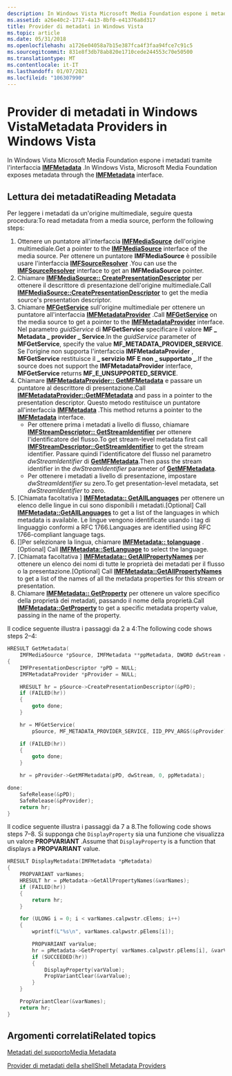 ```yaml
---
description: In Windows Vista Microsoft Media Foundation espone i metadati tramite l'interfaccia IMFMetadata.
ms.assetid: a26e40c2-1717-4a13-8bf0-e41376a8d317
title: Provider di metadati in Windows Vista
ms.topic: article
ms.date: 05/31/2018
ms.openlocfilehash: a1726e04058a7b15e387fca4f3faa94fce7c91c5
ms.sourcegitcommit: 831e8f3db78ab820e1710cede244553c70e50500
ms.translationtype: MT
ms.contentlocale: it-IT
ms.lasthandoff: 01/07/2021
ms.locfileid: "106307990"
---
```

# <a name="metadata-providers-in-windows-vista"></a><span data-ttu-id="816dc-103">Provider di metadati in Windows Vista</span><span class="sxs-lookup"><span data-stu-id="816dc-103">Metadata Providers in Windows Vista</span></span>

<span data-ttu-id="816dc-104">In Windows Vista Microsoft Media Foundation espone i metadati tramite l'interfaccia [**IMFMetadata**](/windows/desktop/api/mfidl/nn-mfidl-imfmetadata) .</span><span class="sxs-lookup"><span data-stu-id="816dc-104">In Windows Vista, Microsoft Media Foundation exposes metadata through the [**IMFMetadata**](/windows/desktop/api/mfidl/nn-mfidl-imfmetadata) interface.</span></span>

## <a name="reading-metadata"></a><span data-ttu-id="816dc-105">Lettura dei metadati</span><span class="sxs-lookup"><span data-stu-id="816dc-105">Reading Metadata</span></span>

<span data-ttu-id="816dc-106">Per leggere i metadati da un'origine multimediale, seguire questa procedura:</span><span class="sxs-lookup"><span data-stu-id="816dc-106">To read metadata from a media source, perform the following steps:</span></span>

1.  <span data-ttu-id="816dc-107">Ottenere un puntatore all'interfaccia [**IMFMediaSource**](/windows/desktop/api/mfidl/nn-mfidl-imfmediasource) dell'origine multimediale.</span><span class="sxs-lookup"><span data-stu-id="816dc-107">Get a pointer to the [**IMFMediaSource**](/windows/desktop/api/mfidl/nn-mfidl-imfmediasource) interface of the media source.</span></span> <span data-ttu-id="816dc-108">Per ottenere un puntatore **IMFMediaSource** è possibile usare l'interfaccia [**IMFSourceResolver**](/windows/desktop/api/mfidl/nn-mfidl-imfsourceresolver) .</span><span class="sxs-lookup"><span data-stu-id="816dc-108">You can use the [**IMFSourceResolver**](/windows/desktop/api/mfidl/nn-mfidl-imfsourceresolver) interface to get an **IMFMediaSource** pointer.</span></span>
2.  <span data-ttu-id="816dc-109">Chiamare [**IMFMediaSource:: CreatePresentationDescriptor**](/windows/desktop/api/mfidl/nf-mfidl-imfmediasource-createpresentationdescriptor) per ottenere il descrittore di presentazione dell'origine multimediale.</span><span class="sxs-lookup"><span data-stu-id="816dc-109">Call [**IMFMediaSource::CreatePresentationDescriptor**](/windows/desktop/api/mfidl/nf-mfidl-imfmediasource-createpresentationdescriptor) to get the media source's presentation descriptor.</span></span>
3.  <span data-ttu-id="816dc-110">Chiamare [**MFGetService**](/windows/desktop/api/mfidl/nf-mfidl-mfgetservice) sull'origine multimediale per ottenere un puntatore all'interfaccia [**IMFMetadataProvider**](/windows/desktop/api/mfidl/nn-mfidl-imfmetadataprovider) .</span><span class="sxs-lookup"><span data-stu-id="816dc-110">Call [**MFGetService**](/windows/desktop/api/mfidl/nf-mfidl-mfgetservice) on the media source to get a pointer to the [**IMFMetadataProvider**](/windows/desktop/api/mfidl/nn-mfidl-imfmetadataprovider) interface.</span></span> <span data-ttu-id="816dc-111">Nel parametro *guidService* di **MFGetService** specificare il valore **MF \_ Metadata \_ provider \_ Service**.</span><span class="sxs-lookup"><span data-stu-id="816dc-111">In the *guidService* parameter of **MFGetService**, specify the value **MF\_METADATA\_PROVIDER\_SERVICE**.</span></span> <span data-ttu-id="816dc-112">Se l'origine non supporta l'interfaccia **IMFMetadataProvider** , **MFGetService** restituisce il **\_ servizio MF E non \_ supportato \_**.</span><span class="sxs-lookup"><span data-stu-id="816dc-112">If the source does not support the **IMFMetadataProvider** interface, **MFGetService** returns **MF\_E\_UNSUPPORTED\_SERVICE**.</span></span>
4.  <span data-ttu-id="816dc-113">Chiamare [**IMFMetadataProvider:: GetMFMetadata**](/windows/desktop/api/mfidl/nf-mfidl-imfmetadataprovider-getmfmetadata) e passare un puntatore al descrittore di presentazione.</span><span class="sxs-lookup"><span data-stu-id="816dc-113">Call [**IMFMetadataProvider::GetMFMetadata**](/windows/desktop/api/mfidl/nf-mfidl-imfmetadataprovider-getmfmetadata) and pass in a pointer to the presentation descriptor.</span></span> <span data-ttu-id="816dc-114">Questo metodo restituisce un puntatore all'interfaccia [**IMFMetadata**](/windows/desktop/api/mfidl/nn-mfidl-imfmetadata) .</span><span class="sxs-lookup"><span data-stu-id="816dc-114">This method returns a pointer to the [**IMFMetadata**](/windows/desktop/api/mfidl/nn-mfidl-imfmetadata) interface.</span></span>
    -   <span data-ttu-id="816dc-115">Per ottenere prima i metadati a livello di flusso, chiamare [**IMFStreamDescriptor:: GetStreamIdentifier**](/windows/desktop/api/mfidl/nf-mfidl-imfstreamdescriptor-getstreamidentifier) per ottenere l'identificatore del flusso.</span><span class="sxs-lookup"><span data-stu-id="816dc-115">To get stream-level metadata first call [**IMFStreamDescriptor::GetStreamIdentifier**](/windows/desktop/api/mfidl/nf-mfidl-imfstreamdescriptor-getstreamidentifier) to get the stream identifier.</span></span> <span data-ttu-id="816dc-116">Passare quindi l'identificatore del flusso nel parametro *dwStreamIdentifier* di [**GetMFMetadata**](/windows/desktop/api/mfidl/nf-mfidl-imfmetadataprovider-getmfmetadata).</span><span class="sxs-lookup"><span data-stu-id="816dc-116">Then pass the stream identifier in the *dwStreamIdentifier* parameter of [**GetMFMetadata**](/windows/desktop/api/mfidl/nf-mfidl-imfmetadataprovider-getmfmetadata).</span></span>
    -   <span data-ttu-id="816dc-117">Per ottenere i metadati a livello di presentazione, impostare *dwStreamIdentifier* su zero.</span><span class="sxs-lookup"><span data-stu-id="816dc-117">To get presentation-level metadata, set *dwStreamIdentifier* to zero.</span></span>
5.  <span data-ttu-id="816dc-118">\[Chiamata facoltativa \] [**IMFMetadata:: GetAllLanguages**](/windows/desktop/api/mfidl/nf-mfidl-imfmetadata-getalllanguages) per ottenere un elenco delle lingue in cui sono disponibili i metadati.</span><span class="sxs-lookup"><span data-stu-id="816dc-118">\[Optional\] Call [**IMFMetadata::GetAllLanguages**](/windows/desktop/api/mfidl/nf-mfidl-imfmetadata-getalllanguages) to get a list of the languages in which metadata is available.</span></span> <span data-ttu-id="816dc-119">Le lingue vengono identificate usando i tag di linguaggio conformi a RFC 1766.</span><span class="sxs-lookup"><span data-stu-id="816dc-119">Languages are identified using RFC 1766-compliant language tags.</span></span>
6.  <span data-ttu-id="816dc-120">\[\]Per selezionare la lingua, chiamare [**IMFMetadata:: tolanguage**](/windows/desktop/api/mfidl/nf-mfidl-imfmetadata-setlanguage) .</span><span class="sxs-lookup"><span data-stu-id="816dc-120">\[Optional\] Call [**IMFMetadata::SetLanguage**](/windows/desktop/api/mfidl/nf-mfidl-imfmetadata-setlanguage) to select the language.</span></span>
7.  <span data-ttu-id="816dc-121">\[Chiamata facoltativa \] [**IMFMetadata:: GetAllPropertyNames**](/windows/desktop/api/mfidl/nf-mfidl-imfmetadata-getallpropertynames) per ottenere un elenco dei nomi di tutte le proprietà dei metadati per il flusso o la presentazione.</span><span class="sxs-lookup"><span data-stu-id="816dc-121">\[Optional\] Call [**IMFMetadata::GetAllPropertyNames**](/windows/desktop/api/mfidl/nf-mfidl-imfmetadata-getallpropertynames) to get a list of the names of all the metadata properties for this stream or presentation.</span></span>
8.  <span data-ttu-id="816dc-122">Chiamare [**IMFMetadata:: GetProperty**](/windows/desktop/api/mfidl/nf-mfidl-imfmetadata-getproperty) per ottenere un valore specifico della proprietà dei metadati, passando il nome della proprietà.</span><span class="sxs-lookup"><span data-stu-id="816dc-122">Call [**IMFMetadata::GetProperty**](/windows/desktop/api/mfidl/nf-mfidl-imfmetadata-getproperty) to get a specific metadata property value, passing in the name of the property.</span></span>

<span data-ttu-id="816dc-123">Il codice seguente illustra i passaggi da 2 a 4:</span><span class="sxs-lookup"><span data-stu-id="816dc-123">The following code shows steps 2–4:</span></span>


```C++
HRESULT GetMetadata(
    IMFMediaSource *pSource, IMFMetadata **ppMetadata, DWORD dwStream = 0)
{
    IMFPresentationDescriptor *pPD = NULL;
    IMFMetadataProvider *pProvider = NULL;

    HRESULT hr = pSource->CreatePresentationDescriptor(&pPD);
    if (FAILED(hr))
    {
        goto done;
    }

    hr = MFGetService(
        pSource, MF_METADATA_PROVIDER_SERVICE, IID_PPV_ARGS(&pProvider));

    if (FAILED(hr))
    {
        goto done;
    }

    hr = pProvider->GetMFMetadata(pPD, dwStream, 0, ppMetadata);

done:
    SafeRelease(&pPD);
    SafeRelease(&pProvider);
    return hr;
}
```



<span data-ttu-id="816dc-124">Il codice seguente illustra i passaggi da 7 a 8.</span><span class="sxs-lookup"><span data-stu-id="816dc-124">The following code shows steps 7–8.</span></span> <span data-ttu-id="816dc-125">Si supponga che `DisplayProperty` sia una funzione che visualizza un valore **PROPVARIANT** .</span><span class="sxs-lookup"><span data-stu-id="816dc-125">Assume that `DisplayProperty` is a function that displays a **PROPVARIANT** value.</span></span>


```C++
HRESULT DisplayMetadata(IMFMetadata *pMetadata)
{
    PROPVARIANT varNames;
    HRESULT hr = pMetadata->GetAllPropertyNames(&varNames);
    if (FAILED(hr))
    {
        return hr;
    }

    for (ULONG i = 0; i < varNames.calpwstr.cElems; i++)
    {
        wprintf(L"%s\n", varNames.calpwstr.pElems[i]);

        PROPVARIANT varValue;
        hr = pMetadata->GetProperty( varNames.calpwstr.pElems[i], &varValue );
        if (SUCCEEDED(hr))
        {
            DisplayProperty(varValue);
            PropVariantClear(&varValue);
        }
    }

    PropVariantClear(&varNames);
    return hr;
}
```



## <a name="related-topics"></a><span data-ttu-id="816dc-126">Argomenti correlati</span><span class="sxs-lookup"><span data-stu-id="816dc-126">Related topics</span></span>

<dl> <dt>

[<span data-ttu-id="816dc-127">Metadati del supporto</span><span class="sxs-lookup"><span data-stu-id="816dc-127">Media Metadata</span></span>](media-metadata.md)
</dt> <dt>

[<span data-ttu-id="816dc-128">Provider di metadati della shell</span><span class="sxs-lookup"><span data-stu-id="816dc-128">Shell Metadata Providers</span></span>](shell-metadata-providers.md)
</dt> </dl>

 

 



